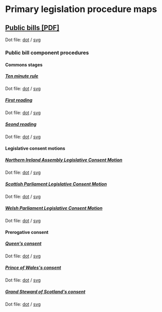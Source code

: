 # Primary legislation procedure maps

## [Public bills [PDF]](public-bills/public-bills.pdf)

Dot file: [dot](public-bills/public-bills.dot) / [svg](public-bills/public-bills.svg)

### Public bill component procedures

#### Commons stages

##### [Ten minute rule](public-bills/components/commons/ten-minute-rule/ten-minute-rule.pdf)

Dot file: [dot](public-bills/components/commons/ten-minute-rule/ten-minute-rule.dot) / [svg](public-bills/components/commons/ten-minute-rule/ten-minute-rule.svg)

##### [First reading](public-bills/components/commons/first-reading/first-reading.pdf)

Dot file: [dot](public-bills/components/commons/first-reading/first-reading.dot) / [svg](public-bills/components/commons/first-reading/first-reading.svg)

##### [Seond reading](public-bills/components/commons/second-reading/second-reading.pdf)

Dot file: [dot](public-bills/components/commons/second-reading/second-reading.dot) / [svg](public-bills/components/commons/second-reading/second-reading.svg)

#### Legislative consent motions

##### [Northern Ireland Assembly Legislative Consent Motion](public-bills/components/devolved-legislature-consent/northern-ireland-assembly/northern-ireland-assembly-consent.pdf)

Dot file: [dot](public-bills/components/devolved-legislature-consent/northern-ireland-assembly/northern-ireland-assembly-consent.dot) / [svg](public-bills/components/devolved-legislature-consent/northern-ireland-assembly/northern-ireland-assembly-consent.svg)

##### [Scottish Parliament Legislative Consent Motion](public-bills/components/devolved-legislature-consent/scottish-parliament/scottish-parliament-consent.pdf)

Dot file: [dot](public-bills/components/devolved-legislature-consent/scottish-parliament/scottish-parliament-consent.dot) / [svg](public-bills/components/devolved-legislature-consent/scottish-parliament/scottish-parliament-consent.svg)

##### [Welsh Parliament Legislative Consent Motion](public-bills/components/devolved-legislature-consent/welsh-parliament/welsh-parliament-consent.pdf)

Dot file: [dot](public-bills/components/devolved-legislature-consent/welsh-parliament/welsh-parliament-consent.dot) / [svg](public-bills/components/devolved-legislature-consent/welsh-parliament/welsh-parliament-consent.svg)

#### Prerogative consent

##### [Queen's consent](public-bills/components/prerogative-consent/queens-consent/queens-consent.pdf)

Dot file: [dot](public-bills/components/prerogative-consent/queens-consent/queens-consent.dot) / [svg](public-bills/components/prerogative-consent/queens-consent/queens-consent.svg)

##### [Prince of Wales's consent](public-bills/components/prerogative-consent/prince-of-wales-consent/prince-of-wales-consent.pdf)

Dot file: [dot](public-bills/components/prerogative-consent/prince-of-wales-consent/prince-of-wales-consent.dot) / [svg](public-bills/components/prerogative-consent/prince-of-wales-consent/prince-of-wales-consent.svg)

##### [Grand Steward of Scotland's consent](public-bills/components/prerogative-consent/grand-steward-of-scotlands-consent/grand-steward-of-scotlands-consent.pdf)

Dot file: [dot](public-bills/components/prerogative-consent/grand-steward-of-scotlands-consent/grand-steward-of-scotlands-consent.dot) / [svg](public-bills/components/prerogative-consent/grand-steward-of-scotlands-consent/grand-steward-of-scotlands-consent.svg)